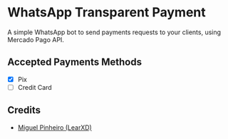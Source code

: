 # WhatsApp Transparent Payment
A simple WhatsApp bot to send payments requests to your clients, using Mercado Pago API.

## Accepted Payments Methods
- [x] Pix
- [ ] Credit Card

## Credits
- [Miguel Pinheiro (LearXD)](https://github.com/LearXD)
